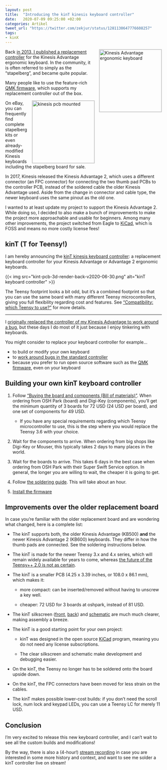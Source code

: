 ```yaml
---
layout: post
title:  "Introducing the kinT kinesis keyboard controller"
date:   2020-07-09 09:25:00 +02:00
categories: Artikel
tweet_url: "https://twitter.com/zekjur/status/1281130647776608257"
tags:
- kinX
---
```


<a href="../../Bilder/2020-05-22-desk-setup-kinesis.jpg"><img
src="../../Bilder/2020-05-22-desk-setup-kinesis.jpg"
alt="Kinesis Advantage ergonomic keyboard"
width="200" align="right" style="border: 1px solid #ccc; margin-left: 1em"></a>

Back [in 2013, I published a replacement
controller](../2013-03-21-kinesis_custom_controller/) for the Kinesis Advantage
ergonomic keyboard. In the community, it is often referred to simply as the
“stapelberg”, and became quite popular.

Many people like to use the feature-rich [QMK firmware](https://docs.qmk.fm/),
which supports my replacement controller out of the box.

<a href="../../Bilder/kinesis-pcb-mounted.jpg"><img
src="../../Bilder/kinesis-pcb-mounted.jpg"
alt="kinesis pcb mounted"
width="200" align="right" style="border: 1px solid #ccc; margin-left: 1em"></a>

On eBay, you can frequently find complete stapelberg kits or even
already-modified Kinesis keyboards including the stapelberg board for sale.

In 2017, Kinesis released the Kinesis Advantage 2, which uses a different
connector (an FPC connector) for connecting the two thumb pad PCBs to the
controller PCB, instead of the soldered cable the older Kinesis Advantage
used. Aside from the change in connector and cable type, the newer keyboard uses
the same pinout as the old one.

I wanted to at least update my project to support the Kinesis Advantage 2. While
doing so, I decided to also make a bunch of improvements to make the project
more approachable and usable for beginners. Among many other improvements, the
project switched from Eagle to [KiCad](https://kicad-pcb.org/), which is FOSS
and means no more costly license fees!

## kinT (T for Teensy!)

I am hereby announcing the [kinT kinesis keyboard
controller](https://github.com/kinx-project/kint): a replacement keyboard
controller for your Kinesis Advantage or Advantage 2 ergonomic keyboards.

{{< img src="kint-pcb-3d-render-back-v2020-06-30.png" alt="kinT keyboard controller" >}}

The Teensy footprint looks a bit odd, but it’s a combined footprint so that you
can use the same board with many different Teensy microcontrollers, giving you
full flexibility regarding cost and features. See [“Compatibility: which Teensy
to
use?”](https://github.com/kinx-project/kint#compatibility-which-teensy-to-use)
for more details.

---

I [originally replaced the controller of my Kinesis Advantage to work around a
bug](../2013-03-21-kinesis_custom_controller/), but these days I do most of it
just because I enjoy tinkering with keyboards.

You might consider to replace your keyboard controller for example…

* to build or modify your own keyboard
* to [work around bugs in the standard controller](https://michael.stapelberg.ch/posts/2013-03-21-kinesis_custom_controller/)
* because you prefer to run open source software such as the [QMK firmware](https://docs.qmk.fm/), even on your keyboard

## Building your own kinT keyboard controller

1. Follow [“Buying the board and components (Bill of
   materials)”](https://github.com/kinx-project/kint#buying-the-board-and-components-bill-of-materials). When
   ordering from OSH Park (board) and Digi-Key (components), you’ll get the
   minimum quantity of 3 boards for 72 USD (24 USD per board), and one set of
   components for 49 USD.

   * If you have any special requirements regarding which Teensy microcontroller
     to use, this is the step where you would replace the Teensy 3.6 with your
     choice.

1. Wait for the components to arrive. When ordering from big shops like Digi-Key
   or Mouser, this typically takes 2 days to many places in the world.

1. Wait for the boards to arrive. This takes 6 days in the best case when
   ordering from OSH Park with their Super Swift Service option. In general, the
   longer you are willing to wait, the cheaper it is going to get.

1. Follow [the soldering
   guide](https://github.com/kinx-project/kint#soldering). This will take about
   an hour.
   
1. [Install the firmware](https://github.com/kinx-project/kint#installing-the-firmware)

## Improvements over the older replacement board

In case you’re familiar with the older replacement board and are wondering what
changed, here is a complete list:

* The kinT supports both, the older Kinesis Advantage (KB500) **and** the newer
  Kinesis Advantage 2 (KB600) keyboards. They differ in how the thumb pads are
  connected. See the soldering instructions below.

* The kinT is made for the newer Teensy 3.x and 4.x series, which will remain
  widely available for years to come, whereas [the future of the Teensy++ 2.0 is
  not as certain](https://www.pjrc.com/store/teensypp.html).

* The kinT is a smaller PCB (4.25 x 3.39 inches, or 108.0 x 86.1 mm), which makes it:

   * more compact: can be inserted/removed without having to unscrew a key well.

   * cheaper: 72 USD for 3 boards at oshpark, instead of 81 USD.

* The kinT silkscreen
  ([front](https://raw.githubusercontent.com/kinx-project/kint/44e6c8be96a0e1e13ada5eafdeba8c51a2d6c9e8/pcb-3d-render-front-v2020-06-23.png),
  [back](https://raw.githubusercontent.com/kinx-project/kint/44e6c8be96a0e1e13ada5eafdeba8c51a2d6c9e8/pcb-3d-render-back-v2020-06-23.png))
  and
  [schematic](https://github.com/kinx-project/kint/blob/44e6c8be96a0e1e13ada5eafdeba8c51a2d6c9e8/schematic-v2020-06-23.pdf)
  are much much clearer, making assembly a breeze.

* The kinT is a good starting point for your own project:

   * kinT was designed in the open source [KiCad](https://kicad-pcb.org/)
     program, meaning you do not need any license subscriptions.

   * The clear silkscreen and schematic make development and debugging easier.

* On the kinT, the Teensy no longer has to be soldered onto the board upside down.

* On the kinT, the FPC connectors have been moved for less strain on the cables.

* The kinT makes possible lower-cost builds: if you don’t need the scroll lock,
  num lock and keypad LEDs, you can use a Teensy LC for merely 11 USD.

## Conclusion

I’m very excited to release this new keyboard controller, and I can’t wait to
see all the custom builds and modifications!

By the way, there is also a (4-hour!) [stream
recording](https://youtu.be/I0kwQbnhlfk) in case you are interested in some more
history and context, and want to see me solder a kinT controller live on stream!
